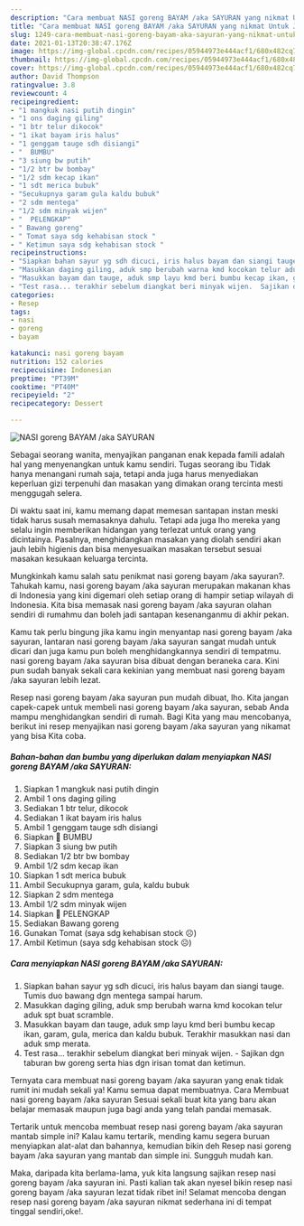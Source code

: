 ```yaml
---
description: "Cara membuat NASI goreng BAYAM /aka SAYURAN yang nikmat Untuk Jualan"
title: "Cara membuat NASI goreng BAYAM /aka SAYURAN yang nikmat Untuk Jualan"
slug: 1249-cara-membuat-nasi-goreng-bayam-aka-sayuran-yang-nikmat-untuk-jualan
date: 2021-01-13T20:38:47.176Z
image: https://img-global.cpcdn.com/recipes/05944973e444acf1/680x482cq70/nasi-goreng-bayam-aka-sayuran-foto-resep-utama.jpg
thumbnail: https://img-global.cpcdn.com/recipes/05944973e444acf1/680x482cq70/nasi-goreng-bayam-aka-sayuran-foto-resep-utama.jpg
cover: https://img-global.cpcdn.com/recipes/05944973e444acf1/680x482cq70/nasi-goreng-bayam-aka-sayuran-foto-resep-utama.jpg
author: David Thompson
ratingvalue: 3.8
reviewcount: 4
recipeingredient:
- "1 mangkuk nasi putih dingin"
- "1 ons daging giling"
- "1 btr telur dikocok"
- "1 ikat bayam iris halus"
- "1 genggam tauge sdh disiangi"
- "  BUMBU"
- "3 siung bw putih"
- "1/2 btr bw bombay"
- "1/2 sdm kecap ikan"
- "1 sdt merica bubuk"
- "Secukupnya garam gula kaldu bubuk"
- "2 sdm mentega"
- "1/2 sdm minyak wijen"
- "  PELENGKAP"
- " Bawang goreng"
- " Tomat saya sdg kehabisan stock "
- " Ketimun saya sdg kehabisan stock "
recipeinstructions:
- "Siapkan bahan sayur yg sdh dicuci, iris halus bayam dan siangi tauge. Tumis duo bawang dgn mentega sampai harum."
- "Masukkan daging giling, aduk smp berubah warna kmd kocokan telur aduk spt buat scramble."
- "Masukkan bayam dan tauge, aduk smp layu kmd beri bumbu kecap ikan, garam, gula, merica dan kaldu bubuk. Terakhir masukkan nasi dan aduk smp merata."
- "Test rasa... terakhir sebelum diangkat beri minyak wijen.  Sajikan dgn taburan bw goreng serta hias dgn irisan tomat dan ketimun."
categories:
- Resep
tags:
- nasi
- goreng
- bayam

katakunci: nasi goreng bayam 
nutrition: 152 calories
recipecuisine: Indonesian
preptime: "PT39M"
cooktime: "PT40M"
recipeyield: "2"
recipecategory: Dessert

---
```



![NASI goreng BAYAM /aka SAYURAN](https://img-global.cpcdn.com/recipes/05944973e444acf1/680x482cq70/nasi-goreng-bayam-aka-sayuran-foto-resep-utama.jpg)

Sebagai seorang wanita, menyajikan panganan enak kepada famili adalah hal yang menyenangkan untuk kamu sendiri. Tugas seorang ibu Tidak hanya menangani rumah saja, tetapi anda juga harus menyediakan keperluan gizi terpenuhi dan masakan yang dimakan orang tercinta mesti menggugah selera.

Di waktu  saat ini, kamu memang dapat memesan santapan instan meski tidak harus susah memasaknya dahulu. Tetapi ada juga lho mereka yang selalu ingin memberikan hidangan yang terlezat untuk orang yang dicintainya. Pasalnya, menghidangkan masakan yang diolah sendiri akan jauh lebih higienis dan bisa menyesuaikan masakan tersebut sesuai masakan kesukaan keluarga tercinta. 



Mungkinkah kamu salah satu penikmat nasi goreng bayam /aka sayuran?. Tahukah kamu, nasi goreng bayam /aka sayuran merupakan makanan khas di Indonesia yang kini digemari oleh setiap orang di hampir setiap wilayah di Indonesia. Kita bisa memasak nasi goreng bayam /aka sayuran olahan sendiri di rumahmu dan boleh jadi santapan kesenanganmu di akhir pekan.

Kamu tak perlu bingung jika kamu ingin menyantap nasi goreng bayam /aka sayuran, lantaran nasi goreng bayam /aka sayuran sangat mudah untuk dicari dan juga kamu pun boleh menghidangkannya sendiri di tempatmu. nasi goreng bayam /aka sayuran bisa dibuat dengan beraneka cara. Kini pun sudah banyak sekali cara kekinian yang membuat nasi goreng bayam /aka sayuran lebih lezat.

Resep nasi goreng bayam /aka sayuran pun mudah dibuat, lho. Kita jangan capek-capek untuk membeli nasi goreng bayam /aka sayuran, sebab Anda mampu menghidangkan sendiri di rumah. Bagi Kita yang mau mencobanya, berikut ini resep menyajikan nasi goreng bayam /aka sayuran yang nikamat yang bisa Kita coba.

<!--inarticleads1-->

##### Bahan-bahan dan bumbu yang diperlukan dalam menyiapkan NASI goreng BAYAM /aka SAYURAN:

1. Siapkan 1 mangkuk nasi putih dingin
1. Ambil 1 ons daging giling
1. Sediakan 1 btr telur, dikocok
1. Sediakan 1 ikat bayam iris halus
1. Ambil 1 genggam tauge sdh disiangi
1. Siapkan  🌯 BUMBU
1. Siapkan 3 siung bw putih
1. Sediakan 1/2 btr bw bombay
1. Ambil 1/2 sdm kecap ikan
1. Siapkan 1 sdt merica bubuk
1. Ambil Secukupnya garam, gula, kaldu bubuk
1. Siapkan 2 sdm mentega
1. Ambil 1/2 sdm minyak wijen
1. Siapkan  🥬 PELENGKAP
1. Sediakan  Bawang goreng
1. Gunakan  Tomat (saya sdg kehabisan stock ☹️)
1. Ambil  Ketimun (saya sdg kehabisan stock ☹️)




<!--inarticleads2-->

##### Cara menyiapkan NASI goreng BAYAM /aka SAYURAN:

1. Siapkan bahan sayur yg sdh dicuci, iris halus bayam dan siangi tauge. Tumis duo bawang dgn mentega sampai harum.
1. Masukkan daging giling, aduk smp berubah warna kmd kocokan telur aduk spt buat scramble.
1. Masukkan bayam dan tauge, aduk smp layu kmd beri bumbu kecap ikan, garam, gula, merica dan kaldu bubuk. Terakhir masukkan nasi dan aduk smp merata.
1. Test rasa... terakhir sebelum diangkat beri minyak wijen.  - Sajikan dgn taburan bw goreng serta hias dgn irisan tomat dan ketimun.




Ternyata cara membuat nasi goreng bayam /aka sayuran yang enak tidak rumit ini mudah sekali ya! Kamu semua dapat membuatnya. Cara Membuat nasi goreng bayam /aka sayuran Sesuai sekali buat kita yang baru akan belajar memasak maupun juga bagi anda yang telah pandai memasak.

Tertarik untuk mencoba membuat resep nasi goreng bayam /aka sayuran mantab simple ini? Kalau kamu tertarik, mending kamu segera buruan menyiapkan alat-alat dan bahannya, kemudian bikin deh Resep nasi goreng bayam /aka sayuran yang mantab dan simple ini. Sungguh mudah kan. 

Maka, daripada kita berlama-lama, yuk kita langsung sajikan resep nasi goreng bayam /aka sayuran ini. Pasti kalian tak akan nyesel bikin resep nasi goreng bayam /aka sayuran lezat tidak ribet ini! Selamat mencoba dengan resep nasi goreng bayam /aka sayuran nikmat sederhana ini di tempat tinggal sendiri,oke!.

